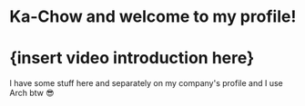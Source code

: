 <h1>Ka-Chow and welcome to my profile!</h1>

<h1>{insert video introduction here}</h1>

<p>I have some stuff here and separately on my company's profile and I use Arch btw 😎</p>
